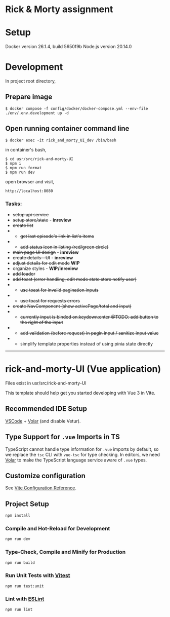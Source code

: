 # Rick & Morty assignment

# Setup

Docker version 26.1.4, build 5650f9b
Node.js version 20.14.0

# Development

In project root directory,

## Prepare image

```
$ docker compose -f config/docker/docker-compose.yml --env-file ./env/.env.development up -d
```

## Open running container command line

```
$ docker exec -it rick_and_morty_UI_dev /bin/bash
```

in container's bash,

```
$ cd usr/src/rick-and-morty-UI
$ npm i
$ npm run format
$ npm run dev
```

open browser and visit,
```
http://localhost:8080
```

### Tasks:

- ~~setup api service~~
- ~~setup store/state~~ - **inreview**
- ~~create list~~
- - ~~get last episode's link in list's items~~
- - ~~add status icon in listing (red/green circle)~~
- ~~main page UI design~~ - **inreview**
- ~~create details - UI~~ - **inreview**
- ~~adjust details for edit mode~~ **WIP**
- organize styles - **WIP/inreview**
- ~~add loader~~
- ~~add toast (error handling, edit mode state store notify user)~~
- - ~~use toast for invalid pagination inputs~~ 
- - ~~use toast for requests errors~~
- ~~create NavComponent (show activePage/total and input)~~
- - ~~currently input is binded on:keydown:enter @TODO: add button to the right of the input~~
- - ~~add validation (before request) in pagin input / sanitize input value~~
- - simplify template properties instead of using pinia state directly

---

# rick-and-morty-UI (Vue application)

Files exist in usr/src/rick-and-morty-UI

This template should help get you started developing with Vue 3 in Vite.

## Recommended IDE Setup

[VSCode](https://code.visualstudio.com/) + [Volar](https://marketplace.visualstudio.com/items?itemName=Vue.volar) (and disable Vetur).

## Type Support for `.vue` Imports in TS

TypeScript cannot handle type information for `.vue` imports by default, so we replace the `tsc` CLI with `vue-tsc` for type checking. In editors, we need [Volar](https://marketplace.visualstudio.com/items?itemName=Vue.volar) to make the TypeScript language service aware of `.vue` types.

## Customize configuration

See [Vite Configuration Reference](https://vitejs.dev/config/).

## Project Setup

```sh
npm install
```

### Compile and Hot-Reload for Development

```sh
npm run dev
```

### Type-Check, Compile and Minify for Production

```sh
npm run build
```

### Run Unit Tests with [Vitest](https://vitest.dev/)

```sh
npm run test:unit
```

### Lint with [ESLint](https://eslint.org/)

```sh
npm run lint
```
